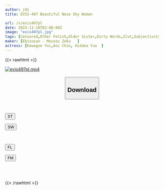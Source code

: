 ```yaml
---
author: j91
title: EVIS-497 Beautiful Nose Shy Woman

url: /v/evis497pl
date: 2023-11-18T02:00:00Z
image: "evis497pl.jpg"
tags: [Censored,Other Fetish,Older Sister,Dirty Words,Slut,Subjectivity ]
maker: [Ebisusan - Mousou Zoku   ]
actress: [Kawagoe Yui,Aoi Chie, Hidaka Yua  ]
---
```



{{< rawhtml >}}

<div class="video" data-videoid="GMLoe4dRdXHl6d">
    <a href="javascript:;">
        <img src="/v/evis497pl/evis497pl.jpg" width="WIDTH" height="HEIGHT" alt="evis497pl.mp4" loading="lazy">
    </a>
</div>

<script type="text/javascript" src="https://j91.asia/asset/on-demand-st.js"></script>

<br>
  <link rel="stylesheet" href="https://j91.asia/asset/bs5.css">
  
  <center>
  <button class="btn btn-primary" type="button" data-bs-toggle="collapse" data-bs-target=".multi-collapse" aria-expanded="false" aria-controls="multiCollapseExample1 multiCollapseExample2"><h2>Download</h2></button></center>
</p>
<div class="row">
  <div class="col">
    <div class="collapse multi-collapse" id="multiCollapseExample1">
      <div class="card card-body">
	      	      <br>
<div class="buttons">  
<p><a href="https://streamtape.to/v/GMLoe4dRdXHl6d" target="_blank"><button class="btn-hover color-3"><i class="fa fa-download"></i> ST</button></a></p>
<p><a href="https://sfastwish.com/eagoyc8hs8wk" target="_blank"><button class="btn-hover color-2"><i class="fa fa-download"></i> SW</button></a></p></div>
    </div>
  </div>
</div>
  <div class="col">
    <div class="collapse multi-collapse" id="multiCollapseExample2">
      <div class="card card-body">
	      <br>
<div class="buttons">
<p><a href="javascript:;" target="_blank"><button class="btn-hover color-9"><i class="fa fa-download"></i> FL</button></a></p>
<p><a href="javascript:;" target="_blank"><button class="btn-hover color-8"><i class="fa fa-download"></i> FM</button></a></p></div>
<br><br>
      </div>
    </div>
  </div>
</div>

{{< /rawhtml >}}
